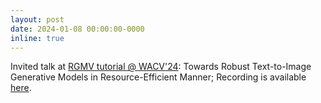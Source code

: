 ```yaml
---
layout: post
date: 2024-01-08 00:00:00-0000
inline: true
---
```


Invited talk at [RGMV tutorial @ WACV'24](https://asu-apg.github.io/rgmv/): Towards Robust Text-to-Image Generative Models in Resource-Efficient Manner; Recording is available [here](https://youtu.be/O9s2Fw9Nkrg?si=awrVVty7R9W4PaVL).
